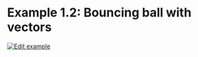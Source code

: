 # Example 1.2: Bouncing ball with vectors

[![Edit example](https://codesandbox.io/static/img/play-codesandbox.svg)](https://codesandbox.io/s/github/mhyfritz/the-nature-of-code-canvas-sketch/tree/master/01-vectors/02-bouncing-ball-with-vectors/sandbox)

